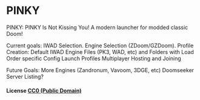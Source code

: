 # PINKY

PINKY:
PINKY Is Not Kissing You!
A modern launcher for modded classic Doom!

Current goals:
IWAD Selection.
Engine Selection (ZDoom/GZDoom).
Profile Creation:
  Default IWAD
  Engine
  Files (PK3, WAD, etc) and Folders with Load Order
  specific Config
Launch Profiles
Multiplayer Hosting and Joining

Future Goals:
More Engines (Zandronum, Vavoom, 3DGE, etc)
Doomseeker Server Listing?

#### License [CC0 (Public Domain)](LICENSE.md)
